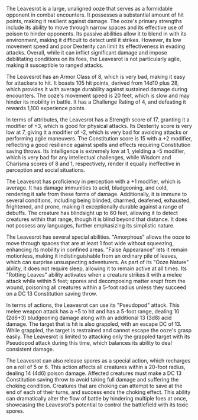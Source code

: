 The Leavesrot is a large, unaligned ooze that serves as a formidable opponent in combat encounters. It possesses a substantial amount of hit points, making it resilient against damage. The ooze's primary strengths include its ability to move through narrow spaces and its effective use of poison to hinder opponents. Its passive abilities allow it to blend in with its environment, making it difficult to detect until it strikes. However, its low movement speed and poor Dexterity can limit its effectiveness in evading attacks. Overall, while it can inflict significant damage and impose debilitating conditions on its foes, the Leavesrot is not particularly agile, making it susceptible to ranged attacks.

The Leavesrot has an Armor Class of 8, which is very bad, making it easy for attackers to hit. It boasts 105 hit points, derived from 14d10 plus 28, which provides it with average durability against sustained damage during encounters. The ooze's movement speed is 20 feet, which is slow and may hinder its mobility in battle. It has a Challenge Rating of 4, and defeating it rewards 1,100 experience points.

In terms of attributes, the Leavesrot has a Strength score of 17, granting it a modifier of +3, which is good for physical attacks. Its Dexterity score is very low at 7, giving it a modifier of -2, which is very bad for avoiding attacks or performing agile maneuvers. The Constitution score is 15 with a +2 modifier, reflecting a good resilience against spells and effects requiring Constitution saving throws. Its Intelligence is extremely low at 1, yielding a -5 modifier, which is very bad for any intellectual challenges, while Wisdom and Charisma scores of 8 and 1, respectively, render it equally ineffective in perception and social situations.

The Leavesrot has proficiency in perception with a +1 modifier, which is average. It has damage immunities to acid, bludgeoning, and cold, rendering it safe from these forms of damage. Additionally, it is immune to several conditions, including being blinded, charmed, deafened, exhausted, frightened, and prone, making it exceptionally durable against a range of debuffs. The creature has blindsight up to 60 feet, allowing it to detect creatures within that range, though it is blind beyond that distance. It does not possess any languages, further emphasizing its simplistic nature.

The Leavesrot has several special abilities. "Amorphous" allows the ooze to move through spaces that are at least 1 foot wide without squeezing, enhancing its mobility in confined areas. "False Appearance" lets it remain motionless, making it indistinguishable from an ordinary pile of leaves, which can surprise unsuspecting adventurers. As part of its "Ooze Nature" ability, it does not require sleep, allowing it to remain active at all times. Its "Rotting Leaves" ability activates when a creature strikes it with a melee attack while within 5 feet; spores and decomposing matter erupt from the wound, poisoning all creatures within a 5-foot radius unless they succeed on a DC 13 Constitution saving throw.

In terms of actions, the Leavesrot can use its "Pseudopod" attack. This melee weapon attack has a +5 to hit and has a 5-foot range, dealing 10 (2d6+3) bludgeoning damage along with an additional 13 (3d8) acid damage. The target that is hit is also grappled, with an escape DC of 13. While grappled, the target is restrained and cannot escape the ooze's grasp easily. The Leavesrot is limited to attacking only the grappled target with its Pseudopod attack during this time, which balances its ability to deal consistent damage.

The Leavesrot can also release spores as a special action, which recharges on a roll of 5 or 6. This action affects all creatures within a 20-foot radius, dealing 14 (4d6) poison damage. Affected creatures must make a DC 13 Constitution saving throw to avoid taking full damage and suffering the choking condition. Creatures that are choking can attempt to save at the end of each of their turns, and success ends the choking effect. This ability can dramatically alter the flow of battle by hindering multiple foes at once, showcasing the Leavesrot's potential to control the battlefield with its toxic spores.